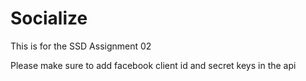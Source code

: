 # Socialize

This is for the SSD Assignment 02

Please make sure to add facebook client id and secret keys in the api

